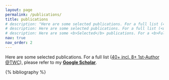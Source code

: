 ```yaml
---
layout: page
permalink: /publications/
title: publications
# description: "Here are some selected publications. For a full list (40+ incl. 8+ 1st-Author @TWC), please refer to my Google Scholar."
# description: Here are some selected publications. For a full list (<u>40+ incl. 8+ 1st-Author @TWC</u>), please refer to my <b><u> <a href="https://scholar.google.com/citations?user=CjWtXBAAAAAJ">Google Scholar</a> </u></b>.
# description: Here are some <b>Selected</b> publications. For a <b>Full</b> list (<u>38+ incl. 8+ 1st-Author @TWC</u>), please refer to my <a href="https://scholar.google.com/citations?user=CjWtXBAAAAAJ"><b><u>Google Scholar</u></b></a>.
nav: true
nav_order: 2
---
```


<!-- Page Content -->

Here are some selected publications. For a full list (<u>40+ incl. 8+ 1st-Author @TWC</u>), please refer to my <b><u><a href="https://scholar.google.com/citations?user=CjWtXBAAAAAJ">Google Scholar</a></u></b>.


<!-- _pages/publications.md -->
<div class="publications">

{% bibliography %}

</div>
